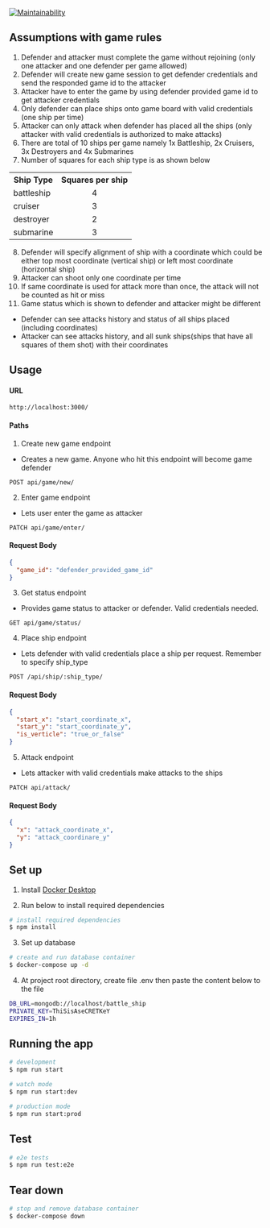 [![Maintainability](https://api.codeclimate.com/v1/badges/0b54c98e42d5660f666b/maintainability)](https://codeclimate.com/github/ppkgtmm/bts/maintainability)

## Assumptions with game rules
1. Defender and attacker must complete the game without rejoining (only one attacker and one defender per game allowed)
2. Defender will create new game session to get defender credentials and send the responded game id to the attacker
3. Attacker have to enter the game by using defender provided game id to get attacker credentials
4. Only defender can place ships onto game board with valid credentials (one ship per time)
5. Attacker can only attack when defender has placed all the ships (only attacker with valid credentials is authorized to make attacks)
6. There are total of 10 ships per game namely 1x Battleship, 2x Cruisers, 3x Destroyers and 4x Submarines
7. Number of squares for each ship type is as shown below

<table align="center">
  <tr>
    <th>Ship Type</th>
    <th>Squares per ship</th>
  </tr>
  <tr>
    <td>battleship</td>
    <td align="center">4</td>
  </tr>
  <tr>
    <td>cruiser</td>
    <td align="center">3</td>
  </tr>
  <tr>
    <td>destroyer</td>
    <td align="center">2</td>
  </tr>
  <tr>
    <td>submarine</td>
    <td align="center">3</td>
  </tr>
</table>

8. Defender will specify alignment of ship with a coordinate which could be either top most coordinate (vertical ship) or left most coordinate (horizontal ship)
9. Attacker can shoot only one coordinate per time
10. If same coordinate is used for attack more than once, the attack will not be counted as hit or miss
11. Game status which is shown to defender and attacker might be different
* Defender can see attacks history and status of all ships placed (including coordinates)
* Attacker can see attacks history, and all sunk ships(ships that have all squares of them shot) with their coordinates

## Usage
#### URL
```http
http://localhost:3000/
``` 
#### Paths
1. Create new game endpoint

* Creates a new game. Anyone who hit this endpoint will become game defender
```http
POST api/game/new/
```
2. Enter game endpoint

* Lets user enter the game as attacker
```http
PATCH api/game/enter/
```
#### Request Body
```json
{
  "game_id": "defender_provided_game_id"
}
```
3. Get status endpoint

* Provides game status to attacker or defender. Valid credentials needed. 
```http
GET api/game/status/
```
4. Place ship endpoint
* Lets defender with valid credentials place a ship per request. Remember to specify ship_type
```http
POST /api/ship/:ship_type/
```
#### Request Body
```json
{
  "start_x": "start_coordinate_x",
  "start_y": "start_coordinate_y",
  "is_verticle": "true_or_false"
}
```
5. Attack endpoint

* Lets attacker with valid credentials make attacks to the ships
```http
PATCH api/attack/
```
#### Request Body
```json
{
  "x": "attack_coordinate_x",
  "y": "attack_coordinare_y"
}
```

## Set up
1. Install [Docker Desktop](https://www.docker.com/products/docker-desktop)

2. Run below to install required dependencies

```bash
# install required dependencies
$ npm install
```

3. Set up database

```bash
# create and run database container
$ docker-compose up -d
```

4. At project root directory, create file .env then paste the content below to the file
```bash
DB_URL=mongodb://localhost/battle_ship
PRIVATE_KEY=ThiSisAseCRETKeY
EXPIRES_IN=1h
```

## Running the app
```bash
# development
$ npm run start

# watch mode
$ npm run start:dev

# production mode
$ npm run start:prod
```

## Test
```bash
# e2e tests
$ npm run test:e2e
```

## Tear down
```bash
# stop and remove database container
$ docker-compose down
```